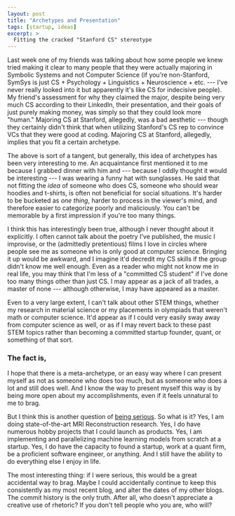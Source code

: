 ```yaml
---
layout: post
title: "Archetypes and Presentation"
tags: [startup, ideas]
excerpt: >
  Fitting the cracked "Stanford CS" stereotype
---
```


Last week one of my friends was talking about how some people we knew tried making it clear to many people that they were actually majoring in Symbolic Systems and not Computer Science (if you're non-Stanford, SymSys is just CS + Psychology + Linguistics + Neuroscience + etc. --- I've never really looked into it but apparently it's like CS for indecisive people). My friend's assessment for why they claimed the major, despite being very much CS according to their LinkedIn, their presentation, and their goals of just purely making money, was simply so that they could look more "human." Majoring CS at Stanford, allegedly, was a bad aesthetic --- though they certainly didn't think that when utilizing Stanford's CS rep to convince VCs that they were good at coding. Majoring CS at Stanford, allegedly, implies that you fit a certain archetype. 

The above is sort of a tangent, but generally, this idea of archetypes has been very interesting to me. An acquaintance first mentioned it to me because I grabbed dinner with him and --- because I oddly thought it would be interesting --- I was wearing a funny hat with sunglasses. He said that not fitting the *idea* of someone who does CS, someone who should wear hoodies and t-shirts, is often not beneficial for social situations. It's harder to be bucketed as *one thing*, harder to process in the viewer's mind, and therefore easier to categorize poorly and maliciously. You can't be memorable by a first impression if you're too many things.

I think this has interestingly been true, although I never thought about it explicitly. I often cannot talk about the poetry I've published, the music I improvise, or the (admittedly pretentious) films I love in circles where people see me as someone who is only good at computer science. Bringing it up would be awkward, and I imagine it'd decredit my CS skills if the group didn't know me well enough. Even as a reader who might not know me in real life, you may think that I'm less of a "committed CS student" if I've done too many things other than just CS. I may appear as a jack of all trades, a master of none --- although otherwise, I may have appeared as a master.

Even to a very large extent, I can't talk about other STEM things, whether my research in material science or my placements in olympiads that weren't math or computer science. It'd appear as if I could very easily sway away from computer science as well, or as if I may revert back to these past STEM topics rather than becoming a committed startup founder, quant, or something of that sort.

### The fact is,
I hope that there is a meta-archetype, or an easy way where I can present myself as not as someone who does too much, but as someone who does a lot and still does well. And I know the way to present myself this way is by being more open about my accomplishments, even if it feels unnatural to me to brag.

But I think this is another question of [being serious](/being-serious). So what is it? Yes, I am doing state-of-the-art MRI Reconstruction research. Yes, I do have numerous hobby projects that I could launch as products. Yes, I am implementing and parallelizing machine learning models from scratch at a startup. Yes, I do have the capacity to found a startup, work at a quant firm, be a proficient software engineer, or anything. And I still have the ability to do everything else I enjoy in life.

The most interesting thing: if I were serious, this would be a great accidental way to brag. Maybe I could accidentally continue to keep this consistently as my most recent blog, and alter the dates of my other blogs. The commit history is the only truth. After all, who doesn't appreciate a creative use of rhetoric? If you don't tell people who you are, who will?